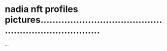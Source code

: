 # nadia nft profiles pictures.........................................................................
...
